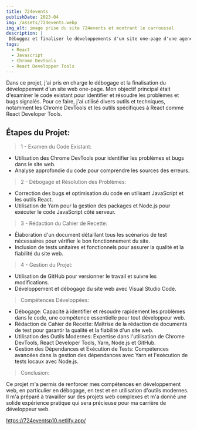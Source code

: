 ```yaml
---
title: 724events
publishDate: 2023-04
img: /assets/724events.webp
img_alt: image prise du site 724events et montrant le carroussel
description: |
 Débuggez et finaliser le développements d'un site one-page d'une agence événementiel.
tags:
  - React
  - Javascript
  - Chrome Devtools
  - React Developper Tools
---
```


Dans ce projet, j'ai pris en charge le débogage et la finalisation du développement d'un site web one-page. Mon objectif principal était d'examiner le code existant pour identifier et résoudre les problèmes et bugs signalés. Pour ce faire, j'ai utilisé divers outils et techniques, notamment les Chrome DevTools et les outils spécifiques à React comme React Developer Tools.

## Étapes du Projet:

> 1 - Examen du Code Existant:

- Utilisation des Chrome DevTools pour identifier les problèmes et bugs dans le site web.
- Analyse approfondie du code pour comprendre les sources des erreurs.

> 2 - Débogage et Résolution des Problèmes:

- Correction des bugs et optimisation du code en utilisant JavaScript et les outils React.
- Utilisation de Yarn pour la gestion des packages et Node.js pour exécuter le code JavaScript côté serveur.

> 3 - Rédaction du Cahier de Recette:

- Élaboration d'un document détaillant tous les scénarios de test nécessaires pour vérifier le bon fonctionnement du site.
- Inclusion de tests unitaires et fonctionnels pour assurer la qualité et la fiabilité du site web.

> 4 - Gestion du Projet:

- Utilisation de GitHub pour versionner le travail et suivre les modifications.
- Développement et débogage du site web avec Visual Studio Code.

> Compétences Développées:

- Débogage: Capacité à identifier et résoudre rapidement les problèmes dans le code, une compétence essentielle pour tout développeur web.
- Rédaction de Cahier de Recette: Maîtrise de la rédaction de documents de test pour garantir la qualité et la fiabilité d'un site web.
- Utilisation des Outils Modernes: Expertise dans l'utilisation de Chrome DevTools, React Developer Tools, Yarn, Node.js et GitHub.
- Gestion des Dépendances et Exécution de Tests: Compétences avancées dans la gestion des dépendances avec Yarn et l'exécution de tests locaux avec Node.js.

> Conclusion:

Ce projet m'a permis de renforcer mes compétences en développement web, en particulier en débogage, en test et en utilisation d'outils modernes. Il m'a préparé à travailler sur des projets web complexes et m'a donné une solide expérience pratique qui sera précieuse pour ma carrière de développeur web.

https://724eventsp10.netlify.app/